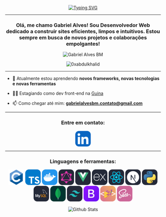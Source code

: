 <p align="center">
  <a href="https://github.com/GabrielAlvesBM"><img src="https://readme-typing-svg.herokuapp.com?font=Fira+Code&weight=500&size=34&letterSpacing=&duration=2250&pause=1750&center=true&width=535&height=55&lines=Ol%C3%A1%2C+meu+nome+%C3%A9+Gabriel!;Seja+bem+vindo+ao+meu+Git." alt="Typing SVG" /></a>
</p>

--- 

<h3 align="center">Olá, me chamo Gabriel Alves! Sou Desenvolvedor Web dedicado a construir sites eficientes, limpos e intuitivos. Estou sempre em busca de novos projetos e colaborações empolgantes!</h3>
<p align="center">
    <img src="https://komarev.com/ghpvc/?username=GabrielAlvesBM&label=Profile%20views&color=0e75b6&style=flat" alt="Gabriel Alves BM" />
</p>
<p align="center">
 <img src="https://github-readme-stats.vercel.app/api/top-langs?username=GabrielAlvesBM&show_icons=true&locale=en&layout=compact&line_height=20&title_color=7A7ADB&icon_color=2234AE&text_color=D3D3D3&bg_color=0,000000,130F40" width="375" alt="0xabdulkhalid"/>
</p>

---

- 🌱 Atualmente estou aprendendo **novos frameworks, novas tecnologias e novas ferramentas**

- 👨‍💻 Estagiando como dev front-end na [Guina](https://instituto.taqtile.com.br/)

- 📫 Como chegar até mim: **gabrielalvesbm.contato@gmail.com**

[//]: # "- 📄 Meu site de [Portifólio](https://github.com/GabrielAlvesBM/)"

---

<h3 align="center">Entre em contato:</h3>
<p align="center">
  <a href="https://www.linkedin.com/in/gabrielalvesbm/" target="blank">
  <img align="center" src="https://raw.githubusercontent.com/tandpfun/skill-icons/65dea6c4eaca7da319e552c09f4cf5a9a8dab2c8/icons/LinkedIn.svg" alt="LinkedIn Profile" height="50" width="50" />
  </a>
</p>

---

<h3 align="center">Linguagens e ferramentas:</h3>
<p align="center"> 
<img src="https://raw.githubusercontent.com/devicons/devicon/master/icons/c/c-original.svg" alt="c" width="50" height="50"/>
<img src="https://raw.githubusercontent.com/tandpfun/skill-icons/65dea6c4eaca7da319e552c09f4cf5a9a8dab2c8/icons/TypeScript.svg" alt="typescript" width="50" height="50">
<img src="https://raw.githubusercontent.com/tandpfun/skill-icons/65dea6c4eaca7da319e552c09f4cf5a9a8dab2c8/icons/Docker.svg" alt="typescript" width="50" height="50">
<img src="https://raw.githubusercontent.com/tandpfun/skill-icons/65dea6c4eaca7da319e552c09f4cf5a9a8dab2c8/icons/GraphQL-Dark.svg" alt="typescript" width="50" height="50">
<img src="https://raw.githubusercontent.com/tandpfun/skill-icons/65dea6c4eaca7da319e552c09f4cf5a9a8dab2c8/icons/VueJS-Dark.svg" alt="typescript" width="50" height="50">
<img src="https://raw.githubusercontent.com/tandpfun/skill-icons/65dea6c4eaca7da319e552c09f4cf5a9a8dab2c8/icons/ExpressJS-Dark.svg" alt="typescript" width="50" height="50">
<img src="https://raw.githubusercontent.com/tandpfun/skill-icons/65dea6c4eaca7da319e552c09f4cf5a9a8dab2c8/icons/React-Dark.svg" alt="react" width="50" height="50"/>
<img src="https://raw.githubusercontent.com/tandpfun/skill-icons/65dea6c4eaca7da319e552c09f4cf5a9a8dab2c8/icons/NextJS-Dark.svg" alt="nextjs" width="50" height="50">
<img src="https://raw.githubusercontent.com/tandpfun/skill-icons/65dea6c4eaca7da319e552c09f4cf5a9a8dab2c8/icons/Python-Dark.svg" alt="python" width="50" height="50"/>
<img src="https://raw.githubusercontent.com/tandpfun/skill-icons/65dea6c4eaca7da319e552c09f4cf5a9a8dab2c8/icons/MySQL-Dark.svg" alt="mysql" width="50" height="50"/>
<img src="https://raw.githubusercontent.com/tandpfun/skill-icons/65dea6c4eaca7da319e552c09f4cf5a9a8dab2c8/icons/MongoDB.svg" alt="typescript" width="50" height="50">
<img src="https://raw.githubusercontent.com/tandpfun/skill-icons/65dea6c4eaca7da319e552c09f4cf5a9a8dab2c8/icons/TailwindCSS-Dark.svg" alt="tailwind" width="50" height="50">
<img src="https://raw.githubusercontent.com/tandpfun/skill-icons/65dea6c4eaca7da319e552c09f4cf5a9a8dab2c8/icons/Bootstrap.svg" alt="bootstrap" width="50" height="50"/>
<img src="https://raw.githubusercontent.com/tandpfun/skill-icons/65dea6c4eaca7da319e552c09f4cf5a9a8dab2c8/icons/StyledComponents.svg" alt="bootstrap" width="50" height="50"/>
<img src="https://raw.githubusercontent.com/tandpfun/skill-icons/65dea6c4eaca7da319e552c09f4cf5a9a8dab2c8/icons/Sass.svg" alt="sass" width="50" height="50"/>
</p>

<p align="center">
  <img src="https://raw.githubusercontent.com/bornmay/bornmay/Update/svg/Bottom.svg" alt="Github Stats" />
</p>
